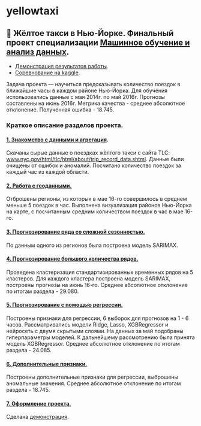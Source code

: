 # yellowtaxi
## 🚕 Жёлтое такси в Нью-Йорке. Финальный проект специализации [Машинное обучение и анализ данных](https://www.coursera.org/specializations/machine-learning-data-analysis).
- [Демонстрация результатов работы](https://www.artemklopow.ru/yellowtaxi/).  
- [Соревнование на kaggle](http://www.kaggle.com/c/yellowtaxi).

Задача проекта — научиться предсказывать количество поездок в ближайшие часы в каждом районе Нью-Йорка. Для обучения использовались данные с мая 2014г. по май 2016г. Прогнозы составлены на июнь 2016г.
Метрика качества - среднее абсолютное отклонение. Полученная ошибка - 18.745.
### Краткое описание разделов проекта.

#### [1. Знакомство с данными и агрегация](1_Data.ipynb).
Скачаны сырые данные о поездках жёлтого такси с сайта TLC: www.nyc.gov/html/tlc/html/about/trip_record_data.shtml. Данные были очищены от ошибок и аномалий.  Посчитано количество поездок за каждый час из каждой области.

#### [2. Работа с геоданными.](2_GEO_data.ipynb)
Отброшены  регионы, из которых в мае 16-го совершилось в среднем меньше 5 поездок в час. Выполнена визуализация районов Нью-Йорка на карте, с посчитанным средним количеством поездок в час в мае 16-го.

#### [3. Прогнозирование ряда со сложной сезонностью.](3_Diff_seasonality.ipynb)
По данным одного из регионов была построена модель SARIMAX.

#### [4. Прогнозирование большого количества рядов.](4_Series.ipynb)
Проведена кластеризация стандартизированных временных рядов на 5 кластеров. Для каждого кластера построена модель SARIMAX, построены прогнозы на июнь 16-го. Среднее абсолютное отклонение по итогам раздела - 29.080.

#### [5. Прогнозирование с помощью регрессии.](5_Regression.ipynb)
Построены признаки для регрессии, 6 выборок для прогнозов на 1 - 6 часов. Рассматривались модели Ridge, Lasso, XGBRegressor и нейросеть с двумя скрытыми слоями. На данных за май подобраны гиперпараметры моделей. К дальнейшему рассмотрению была принята модель XGBRegressor. Среднее абсолютное отклонение по итогам раздела - 24.085.

#### [6. Дополнительные признаки.](6_Features.ipynb)
Построены дополнительные признаки для регрессии, выброшены аномальные значения. Среднее абсолютное отклонение по итогам раздела - 18.745.

#### [7. Оформление проекта.](7_Demo.ipynb)
Сделана [демонстрация](https://www.artemklopow.ru/yellowtaxi/).
